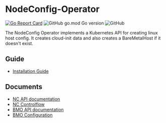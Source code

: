 # NodeConfig-Operator

[![Go Report Card](https://goreportcard.com/badge/github.com/tmax-cloud/cicd-operator)](https://goreportcard.com/report/github.com/tmax-cloud/nodeconfig-operator)
![GitHub go.mod Go version](https://img.shields.io/github/go-mod/go-version/tmax-cloud/nodeconfig-operator)
![GitHub](https://img.shields.io/github/license/tmax-cloud/nodeconfig-operator)

The NodeConfig Operator implements a Kubernetes API for creating linux host config. It creates cloud-init data and also creates a BareMetalHost if it doesn't exist. 

## Guide
- [Installation Guide](./docs/installation.md)

## Documents
- [NC API documentation](docs/api.md)
- [NC Controlflow](docs/nodeconfig-controlflow.md)
- [BMO API documentation](https://github.com/metal3-io/baremetal-operator/blob/capm3-v0.3.2/docs/api.md)
- [BMO Configuration](https://github.com/metal3-io/baremetal-operator/blob/capm3-v0.3.2/docs/configuration.md)
